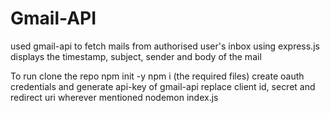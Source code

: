 # Gmail-API
used gmail-api to fetch mails from authorised user's inbox using express.js
displays the timestamp, subject, sender and body of the mail

To run
clone the repo
npm init -y
npm i (the required files)
create oauth credentials and generate api-key of gmail-api
replace client id, secret and redirect uri wherever mentioned
nodemon index.js
